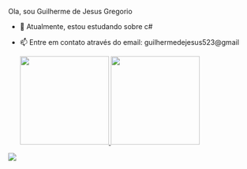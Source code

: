 Ola, sou Guilherme de Jesus Gregorio

- 🌱 Atualmente, estou estudando sobre c#
- 📫 Entre em contato através do email: guilhermedejesus523@gmail

  <div>
   <a href="https://beacons.ai/GuilhermeDeJesusGregorio">
   <img height="180em" src="https://github-readme-stats.vercel.app/api?username=GuilhermeDeJesusGregorio&show_icons=true&theme=dracula&include_all_commits=true&count_private=true"/>
   <img height="180em" src="https://github-readme-stats.vercel.app/api/top-langs/?username=GuilhermeDeJesusGregorio&layout=compact&langs_count=16&theme=dracula"/>
  <div>

 <div>
     <a href="https://www.linkedin.com/in/guilherme-jesus-75264019a/" target="_blank"><img src="https://img.shields.io/badge/-LinkedIn-%230077B5?style=for-the-badge&logo=linkedin&logoColor=white" target="_blank"></a> 

 <div>

